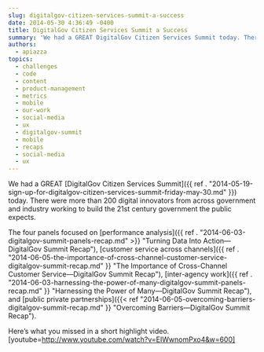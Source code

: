 ```yaml
---
slug: digitalgov-citizen-services-summit-a-success
date: 2014-05-30 4:36:49 -0400
title: DigitalGov Citizen Services Summit a Success
summary: 'We had a GREAT DigitalGov Citizen Services Summit today. There were more than 200 digital innovators from across government and industry working to build the 21st century government the public expects.'
authors:
  - apiazza
topics:
  - challenges
  - code
  - content
  - product-management
  - metrics
  - mobile
  - our-work
  - social-media
  - ux
  - digitalgov-summit
  - mobile
  - recaps
  - social-media
  - ux
---
```


We had a GREAT [DigitalGov Citizen Services Summit]({{ ref . "2014-05-19-sign-up-for-digitalgov-citizen-services-summit-friday-may-30.md" }}) today. There were more than 200 digital innovators from across government and industry working to build the 21st century government the public expects.

The four panels focused on [performance analysis]({{ ref . "2014-06-03-digitalgov-summit-panels-recap.md" >}} "Turning Data Into Action—DigitalGov Summit Recap"), [customer service across channels]({{ ref . "2014-06-05-the-importance-of-cross-channel-customer-service-digitalgov-summit-recap.md" }} "The Importance of Cross-Channel Customer Service—DigitalGov Summit Recap"), [inter-agency work]({{ ref . "2014-06-03-harnessing-the-power-of-many-digitalgov-summit-panels-recap.md" }} "Harnessing the Power of Many—DigitalGov Summit Recap"), and [public private partnerships]({{< ref "2014-06-05-overcoming-barriers-digitalgov-summit-recap.md" }} "Overcoming Barriers—DigitalGov Summit Recap").

Here&#8217;s what you missed in a short highlight video. [youtube=http://www.youtube.com/watch?v=EIWwnomPxo4&w=600]
